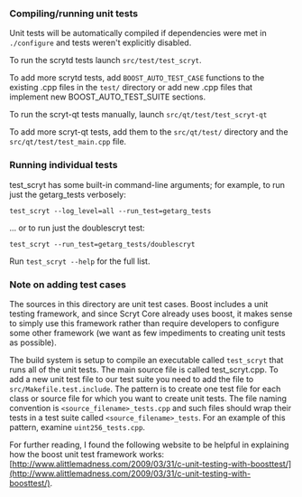 ### Compiling/running unit tests

Unit tests will be automatically compiled if dependencies were met in `./configure`
and tests weren't explicitly disabled.

To run the scrytd tests launch `src/test/test_scryt`.

To add more scrytd tests, add `BOOST_AUTO_TEST_CASE` functions to the existing
.cpp files in the `test/` directory or add new .cpp files that
implement new BOOST_AUTO_TEST_SUITE sections.

To run the scryt-qt tests manually, launch `src/qt/test/test_scryt-qt`

To add more scryt-qt tests, add them to the `src/qt/test/` directory and
the `src/qt/test/test_main.cpp` file.

### Running individual tests

test_scryt has some built-in command-line arguments; for
example, to run just the getarg_tests verbosely:

    test_scryt --log_level=all --run_test=getarg_tests

... or to run just the doublescryt test:

    test_scryt --run_test=getarg_tests/doublescryt

Run `test_scryt --help` for the full list.

### Note on adding test cases

The sources in this directory are unit test cases.  Boost includes a
unit testing framework, and since Scryt Core already uses boost, it makes
sense to simply use this framework rather than require developers to
configure some other framework (we want as few impediments to creating
unit tests as possible).

The build system is setup to compile an executable called `test_scryt`
that runs all of the unit tests.  The main source file is called
test_scryt.cpp. To add a new unit test file to our test suite you need 
to add the file to `src/Makefile.test.include`. The pattern is to create 
one test file for each class or source file for which you want to create 
unit tests.  The file naming convention is `<source_filename>_tests.cpp` 
and such files should wrap their tests in a test suite 
called `<source_filename>_tests`. For an example of this pattern, 
examine `uint256_tests.cpp`.

For further reading, I found the following website to be helpful in
explaining how the boost unit test framework works:
[http://www.alittlemadness.com/2009/03/31/c-unit-testing-with-boosttest/](http://www.alittlemadness.com/2009/03/31/c-unit-testing-with-boosttest/).
